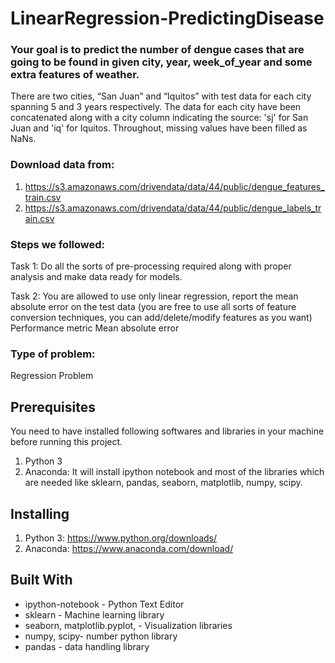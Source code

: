 # LinearRegression-PredictingDisease
### Your goal is to predict the number of dengue cases that are going to be found in given city, year, week_of_year and some extra features of weather.
There are two cities, “San Juan” and “Iquitos” with test data for each city spanning 5 and 3 years respectively. The data for each city have been concatenated along with a city column indicating the source: 'sj' for San Juan and 'iq' for Iquitos. Throughout, missing values have been filled as NaNs.
### Download data from:
1. https://s3.amazonaws.com/drivendata/data/44/public/dengue_features_train.csv
2. https://s3.amazonaws.com/drivendata/data/44/public/dengue_labels_train.csv
### Steps we followed: 
Task 1: Do all the sorts of pre-processing required along with proper analysis and make data ready for models.

Task 2: You are allowed to use only linear regression, report the mean absolute error on the test data (you are free to use all sorts of feature conversion techniques, you can add/delete/modify features as you want) Performance metric Mean absolute error
### Type of problem:
Regression Problem
## Prerequisites
You need to have installed following softwares and libraries in your machine before running this project.
1. Python 3
2. Anaconda: It will install ipython notebook and most of the libraries which are needed like sklearn, pandas, seaborn, matplotlib, numpy, scipy.
## Installing
1. Python 3: https://www.python.org/downloads/
2. Anaconda: https://www.anaconda.com/download/
## Built With
*	ipython-notebook - Python Text Editor
*	sklearn - Machine learning library
*	seaborn, matplotlib.pyplot, - Visualization libraries
*	numpy, scipy- number python library
*	pandas - data handling library
